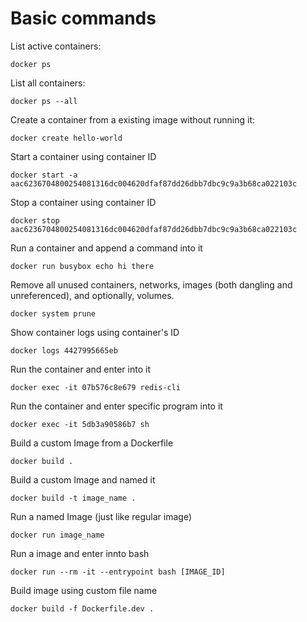# Basic commands

List active containers:
```
docker ps
```

List all containers:
```
docker ps --all
```

Create a container from a existing image without running it:
```
docker create hello-world
```

Start a container using container ID
```
docker start -a aac6236704800254081316dc004620dfaf87dd26dbb7dbc9c9a3b68ca022103c
```

Stop a container using container ID
```
docker stop aac6236704800254081316dc004620dfaf87dd26dbb7dbc9c9a3b68ca022103c
```

Run a container and append a command into it
```
docker run busybox echo hi there
```

Remove all unused containers, networks, images (both dangling and unreferenced), and optionally, volumes.
```
docker system prune
```

Show container logs using container's ID
```
docker logs 4427995665eb
```

Run the container and enter into it
```
docker exec -it 07b576c8e679 redis-cli
```

Run the container and enter specific program into it
```
docker exec -it 5db3a90586b7 sh
```

Build a custom Image from a Dockerfile
```
docker build .
```

Build a custom Image and named it
```
docker build -t image_name .
```

Run a named Image (just like regular image)

```
docker run image_name
```

Run a image and enter innto bash

```
docker run --rm -it --entrypoint bash [IMAGE_ID]
```

Build image using custom file name

```
docker build -f Dockerfile.dev .
